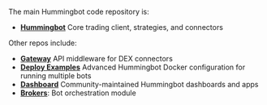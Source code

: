 The main Hummingbot code repository is:

<div class="grid cards" markdown>

- [__Hummingbot__](/client) Core trading client, strategies, and connectors

</div>

Other repos include:

<div class="grid cards" markdown>

- [__Gateway__](/gateway) API middleware for DEX connectors
- [__Deploy Examples__](https://github.com/hummingbot/deploy-examples) Advanced Hummingbot Docker configuration for running multiple bots
- [__Dashboard__](/dashboard) Community-maintained Hummingbot dashboards and apps
- [__Brokers__](../broker.md): Bot orchestration module

</div>
